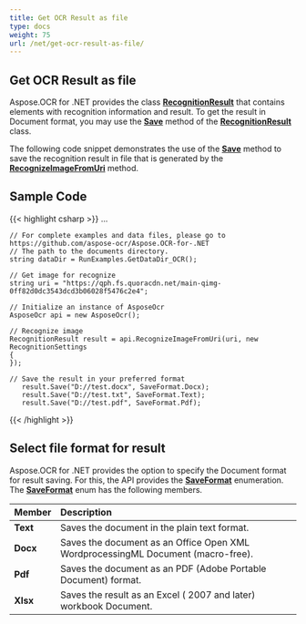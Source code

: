 ```yaml
---
title: Get OCR Result as file
type: docs
weight: 75
url: /net/get-ocr-result-as-file/
---
```

## **Get OCR Result as file**

Aspose.OCR for .NET provides the class [**RecognitionResult**](https://apireference.aspose.com/ocr/net/aspose.ocr/recognitionresult) that contains elements with recognition information and result. To get the result in Document format, you may use the [**Save**](https://apireference.aspose.com/ocr/net/aspose.ocr/recognitionresult/methods/save) method of the [**RecognitionResult**](https://apireference.aspose.com/ocr/net/aspose.ocr/recognitionresult) class.

The following code snippet demonstrates the use of the [**Save**](https://apireference.aspose.com/ocr/net/aspose.ocr/recognitionresult/methods/save) method to save the recognition result in file that is generated by the [**RecognizeImageFromUri**](https://apireference.aspose.com/ocr/net/aspose.ocr/asposeocr/methods/recognizeimagefromuri) method.

## Sample Code

{{< highlight csharp >}}
...

	// For complete examples and data files, please go to https://github.com/aspose-ocr/Aspose.OCR-for-.NET
	// The path to the documents directory.
	string dataDir = RunExamples.GetDataDir_OCR();

	// Get image for recognize
	string uri = "https://qph.fs.quoracdn.net/main-qimg-0ff82d0dc3543dcd3b06028f5476c2e4";

	// Initialize an instance of AsposeOcr
	AsposeOcr api = new AsposeOcr();

	// Recognize image           
	RecognitionResult result = api.RecognizeImageFromUri(uri, new RecognitionSettings
	{
	});

	// Save the result in your preferred format
	   result.Save("D://test.docx", SaveFormat.Docx);
	   result.Save("D://test.txt", SaveFormat.Text);
	   result.Save("D://test.pdf", SaveFormat.Pdf);
{{< /highlight >}}

## Select file format for result
Aspose.OCR for .NET provides the option to specify the Document format for result saving. For this, the API provides the [**SaveFormat**](https://apireference.aspose.com/ocr/net/aspose.ocr/saveformat)  enumeration. The [**SaveFormat**](https://apireference.aspose.com/ocr/net/aspose.ocr/saveformat) enum has the following members.

|Member|Description|
| :- | :- |
|**Text**|Saves the document in the plain text format.|
|**Docx**|Saves the document as an Office Open XML WordprocessingML Document (macro-free).|
|**Pdf** |Saves the document as an PDF (Adobe Portable Document) format.|
|**Xlsx** |Saves the result as an Excel ( 2007 and later) workbook Document.|

